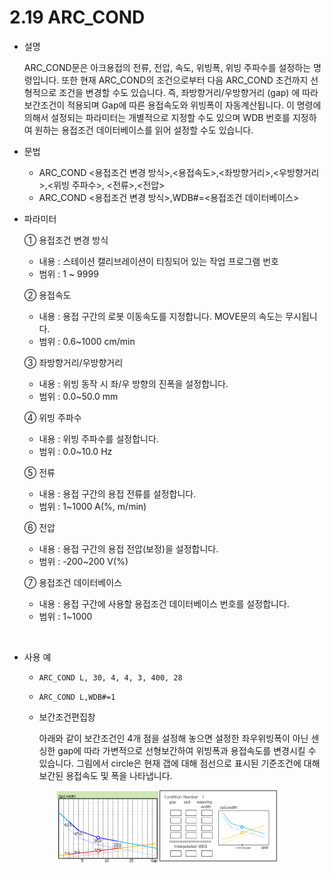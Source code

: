 ﻿# 2.19 ARC_COND

- 설명
    
    ARC_COND문은 아크용접의 전류, 전압, 속도, 위빙폭, 위빙 주파수를 설정하는 명령입니다. 또한 현재 ARC_COND의 조건으로부터 다음 ARC_COND 조건까지 선형적으로 조건을 변경할 수도 있습니다. 즉, 좌방향거리/우방향거리 (gap) 에 따라 보간조건이 적용되며 Gap에 따른 용접속도와 위빙폭이 자동계산됩니다. 이 명령에 의해서 설정되는 파라미터는 개별적으로 지정할 수도 있으며 WDB 번호를 지정하여 원하는 용접조건 데이터베이스를 읽어 설정할 수도 있습니다.


- 문법
  
    - ARC_COND <용접조건 변경 방식>,<용접속도>,<좌방향거리>,<우방향거리>,<위빙 주파수>, <전류>,<전압>
    - ARC_COND <용접조건 변경 방식>,WDB#=<용접조건 데이터베이스>

- 파라미터
  
   ① 용접조건 변경 방식
     - 내용 : 스테이션 캘리브레이션이 티칭되어 있는 작업 프로그램 번호
     - 범위 : 1 ~ 9999
   
   ② 용접속도
     - 내용 : 용접 구간의 로봇 이동속도를 지정합니다. MOVE문의 속도는 무시됩니다.
     - 범위 : 0.6~1000 cm/min

   ③ 좌방향거리/우방향거리
     - 내용 : 위빙 동작 시 좌/우 방향의 진폭을 설정합니다.
     - 범위 : 0.0~50.0 mm

   ④ 위빙 주파수
     - 내용 : 위빙 주파수를 설정합니다.
     - 범위 : 0.0~10.0 Hz
      
   ⑤ 전류
     - 내용 : 용접 구간의 용접 전류를 설정합니다.
     - 범위 : 1~1000 A(%, m/min)
   
   ⑥ 전압
     - 내용 : 용접 구간의 용접 전압(보정)을 설정합니다.
     - 범위 : -200~200 V(%)

   ⑦ 용접조건 데이터베이스
     - 내용 : 용접 구간에 사용할 용접조건 데이터베이스 번호를 설정합니다.
     - 범위 : 1~1000
  
</br>  

- 사용 예
  
   - ```ARC_COND L, 30, 4, 4, 3, 400, 28```
   - ```ARC_COND L,WDB#=1```
   - 보간조건편집창 

     아래와 같이 보간조건인 4개 점을 설정해 놓으면 설정한 좌우위빙폭이 아닌 센싱한 gap에 따라 가변적으로 선형보간하여 위빙폭과 용접속도를 변경시킬 수 있습니다. 그림에서 circle은 현재 갭에 대해 점선으로 표시된 기준조건에 대해 보간된 용접속도 및 폭을 나타냅니다.

<p align="center">
 <img src="../_assets/arc_cond.png" width="70%"></img>
</p>

